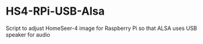 # HS4-RPi-USB-Alsa
Script to adjust HomeSeer-4 image for Raspberry Pi so that ALSA uses USB speaker for audio
